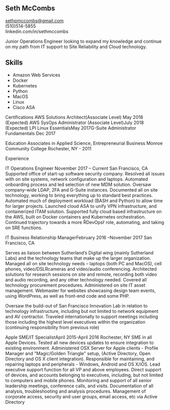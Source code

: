 ## Seth  McCombs
sethpmccombs@gmail.com  
(510)514-5855  
linkedin.com/in/sethmccombs


Junior  Operations  Engineer  looking  to  expand  my  knowledge  and  continue  on  my  path  from  IT  support  to  Site  Reliability  and  Cloud  technology. 

## Skills
* Amazon Web Services
* Docker
* Kubernetes
* Python
* MacOS
* Linux
* Cisco ASA


Certifications
AWS  Solutions  Architect(Associate  Level)  May  2018  (Expected)
AWS  SysOps  Administrator  (Associate  Level)July  2018  (Expected)
LPI  Linux  EssentialsMay  2017G-Suite  Administrator  Fundamentals Dec  2017


Education
Associates  in  Applied  Science,  Entrepreneurial  Business  Monroe  Community  College  Rochester,  NY  -  2011


Experience

IT  Operations  Engineer  November  2017  –  Current  San  Francisco,  CA
Supported  office  of  start-up  software  security  company.  Resolved  all  issues  with  on  site  systems,  network  configuration  and  laptops.
Automated  onboarding  process  and  led  selection  of  new  MDM  solution.  Oversaw  company-wide  LDAP,  2FA  and  G-Suite  instances.
Documented  all  on  site  technology,  working  to  bring  everything  up  to  standard  best  practices.
Automated  much  of  deployment  workload  (BASH  and  Python)  to  allow  time  for  larger  projects.  Launched  cloud  ASA  to  unify  VPN  infrastructure,  and  containerized  ITAM  solution.
Supported  fully  cloud  based  infrastructure  on  the  AWS,  built  on  Docker  containers  and  Kubernetes  orchestration.
Continued  trajectory  towards  a  more  ȐDevOpsȑ  role,  automating,  and  taking  on  SRE  functions.


IT  Business  Relationship  ManagerFebruary  2016  –November  2017 San  Francisco,  CA

Serves  as  liaison  between  Sutherland’s  Digital  wing  (mainly  Sutherland  Labs)  and  the  technology  teams  that  make  up  the  larger  organization.
Managed  all  on  site  technology  needs  –  laptops  (both  PC  and  MacOS),  cell  phones,  video/DSLRcameras  and  video/audio  conferencing.
Architected  solutions  for  research  sessions  on  site  and  remote,  recording  both  video  and  audio  recording,  and  any  other  technology  needed.
Covered  all  technology  procurement  procedures.  Administered  on  site  IT  asset  management.  Webmaster  for  websites  showcasing  design  team  events,  using  WordPress,  as  well  as  front-end  code  and  some  PHP.

Oversaw  the  build-out  of  San  Francisco  Innovation  Lab  in  relation  to  technology  infrastructure,  including  but  not  limited  to  network  equipment  and  AV  contractor.
Traveled  internationally  to  support  meetings  including  those  including  the  highest  level  executives  within  the  organization  (continuing  responsibility  from  previous  role)


Apple  SME/IT  SpecialistApril  2015-April  2016 Rochester,  NY
SME  in  all  Apple  Devices.  Tested  all  new  devices  updates  to  ensure  integration  to  existing  environment.
Administered  OSX  Server  for  Apple  clients  -  Profile  Manager  and  "Magic/Golden  Triangle"  setup,  (Active  Directory,  Open  Directory  and  OS  X  client  integration).
Responsible  for  maintaining,  and  repairing  laptops  and  peripherals  -  Windows,  Android  and  OS  X/iOS.    Lead  executive  support  function  for  all  VP  and  above  employees.
Direct  support  of  devices,  and  accounts  belonging  to  executives,  including,  but  not  limited  to computers  and  mobile  phones.
Monitoring  and  support  of  all  senior  leadership  meetings,  conference  calls,  and  visits.  Documentation  of  all  analysis,  troubleshooting  and  analysis  procedures.
Management  of  corporate  access,  security  and  user  groups,  email  access,  etc  via  Active  Directory